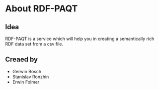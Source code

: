 # About RDF-PAQT

## Idea
RDF-PAQT is a service which will help you in creating a semantically rich RDF data set from a csv file.



## Creaed by
* Gerwin Bosch
* Stanislav Ronzhin
* Erwin Folmer


